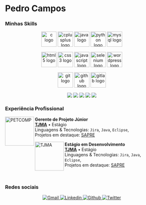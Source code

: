 # Pedro Campos

<h3>Minhas Skills</h3>

<p align="center">
  <img src="https://predocampos.github.io/assets/images/icons/c-original.svg"               alt="c logo"            width="50" height="50">
  <img src="https://predocampos.github.io/assets/images/icons/cplusplus-original.svg"       alt="cplusplus logo"    width="50" height="50">
  <img src="https://predocampos.github.io/assets/images/icons/java-original.svg"            alt="java logo"         width="50" height="50">
  <img src="https://predocampos.github.io/assets/images/icons/python-original.svg"          alt="python logo"       width="50" height="50">
  <img src="https://predocampos.github.io/assets/images/icons/mysql-original-wordmark.svg"  alt="mysql logo"        width="50" height="50">
</p>

<p align="center">
  <img src="https://predocampos.github.io/assets/images/icons/html5-original.svg"           alt="html5 logo"        width="50" height="50">
  <img src="https://predocampos.github.io/assets/images/icons/css3-original.svg"            alt="css3 logo"         width="50" height="50">
  <img src="https://predocampos.github.io/assets/images/icons/javascript-original.svg"      alt="javascript logo"   width="50" height="50">
  <img src="https://predocampos.github.io/assets/images/icons/selenium-original.svg"        alt="selenium logo"     width="50" height="50">
  <img src="https://predocampos.github.io/assets/images/icons/wordpress-original.svg"       alt="wordpress logo"    width="50" height="50">
</p>

<p align="center">
  <img src="https://predocampos.github.io/assets/images/icons/git-original.svg"             alt="git logo"          width="50" height="50">
  <img src="https://predocampos.github.io/assets/images/icons/github-original.svg"          alt="github logo"       width="50" height="50">
  <img src="https://predocampos.github.io/assets/images/icons/gitlab-original.svg"          alt="gitlab logo"       width="50" height="50">
</p>

<p align="center">
    <img src="https://img.shields.io/badge/Jira-0052CC?style=for-the-badge&logo=jira&logoColor=white">
    <img src="https://img.shields.io/badge/Figma-F24E1E?style=for-the-badge&logo=figma&logoColor=white">
    <img src="https://img.shields.io/badge/Eclipse-2C2255?style=for-the-badge&logo=eclipseide&logoColor=white">
    <img src="https://img.shields.io/badge/VScode-007ACC?style=for-the-badge&logo=visualstudiocode&logoColor=white">
    <img src="https://img.shields.io/badge/unity-FFFFFF?style=for-the-badge&logo=unity&logoColor=black">
</p>

<h3>Experiência Profissional</h3>

[<img align="left" height="95px" width="95px" alt="PETCOMP" src="https://petcompufma.org/assets/images/logos/PETComp.png">][tjma.link]
**Gerente de Projeto Júnior** \
[**TJMA**][tjma.link] • Estágio \
Linguagens & Tecnologias: `Jira`, `Java`, `Eclipse`,\
Projetos em destaque: [SAPRE]()

[<img align="left" height="95px" width="95px" alt="TJMA" src="https://www.irib.org.br/app/webroot/files/downloads/images/MARCA%20SECUNDARIA%201.png">][tjma.link]
**Estágio em Desenvolvimento** \
[**TJMA**][tjma.link] • Estágio \
Linguagens & Tecnologias: `Jira`, `Java`, `Eclipse`,\
Projetos em destaque: [SAPRE]()

<br/>

<h3>Redes sociais</h3>

<p align="center">
      <a href="mailto:phenriquebcampos@gmail.com">
        <img alt="Gmail" src="https://img.shields.io/badge/Gmail-EA4335?style=flat&logo=gmail&logoColor=white">
      </a>
      <a href="https://www.linkedin.com/in/pedro-camposti/">
        <img alt="Linkedin" src="https://img.shields.io/badge/LinkedIn-0077B5?style=flat&logo=linkedin&logoColor=white">
      </a>
      <a href="https://github.com/PredoCampos">
        <img alt="Github" src="https://img.shields.io/badge/GitHub-100000?style=flat&logo=github&logoColor=white">
      </a>
      <a href="https://twitter.com/drope_sem_rumo">
        <img alt="Twitter" src="https://img.shields.io/badge/Twitter-1DA1F2?style=flat&logo=twitter&logoColor=white">
      </a>
</p>

[//]:#

<link rel="stylesheet" href="https://cdn.jsdelivr.net/gh/devicons/devicon@v2.15.1/devicon.min.css">

[tjma.link]: <https://www.tjma.jus.br/>

